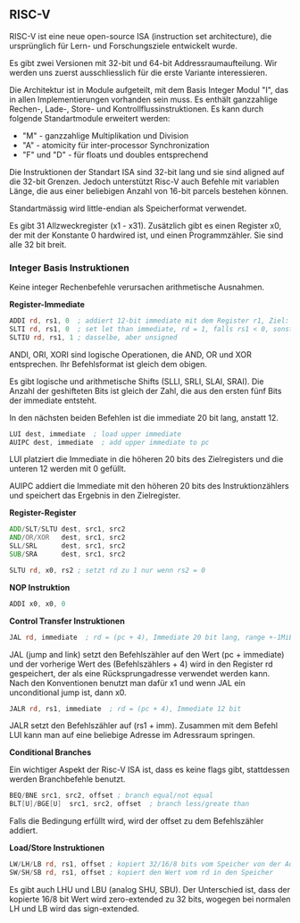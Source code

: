 ## RISC-V

RISC-V ist eine neue open-source ISA (instruction set architecture), die
ursprünglich für Lern- und Forschungsziele entwickelt wurde.

Es gibt zwei Versionen mit 32-bit und 64-bit Addressraumaufteilung. Wir werden uns
zuerst ausschliesslich für die erste Variante interessieren.

Die Architektur ist in Module aufgeteilt, mit dem Basis Integer Modul "I",
das in allen Implementierungen vorhanden sein muss. Es enthält ganzzahlige
Rechen-, Lade-, Store- und Kontrollflussinstruktionen. Es kann durch folgende
Standartmodule erweitert werden:

+ "M" - ganzzahlige Multiplikation und Division
+ "A" - atomicity für inter-processor Synchronization
+ "F" und "D" - für floats und doubles entsprechend

Die Instruktionen der Standart ISA sind 32-bit lang und sie sind aligned auf die 32-bit Grenzen. Jedoch unterstützt Risc-V auch Befehle mit variablen Länge, die aus einer beliebigen Anzahl von 16-bit parcels bestehen können.

Standartmässig wird little-endian als Speicherformat verwendet.

Es gibt 31 Allzweckregister (x1 - x31). Zusätzlich gibt es einen Register x0, der mit der Konstante 0 hardwired ist, und einen Programmzähler. Sie sind alle 32 bit breit.

### Integer Basis Instruktionen

Keine integer Rechenbefehle verursachen arithmetische Ausnahmen.

**Register-Immediate**

```asm
ADDI rd, rs1, 0  ; addiert 12-bit immediate mit dem Register r1, Ziel: rd
SLTI rd, rs1, 0  ; set let than immediate, rd = 1, falls rs1 < 0, sonst rd=0
SLTIU rd, rs1, 1 ; dasselbe, aber unsigned
```

ANDI, ORI, XORI sind logische Operationen, die AND, OR und XOR entsprechen. Ihr Befehlsformat ist gleich dem obigen.

Es gibt logische und arithmetische Shifts (SLLI, SRLI, SLAI, SRAI). Die Anzahl der geshifteten Bits ist gleich der Zahl, die aus den ersten fünf Bits der immediate entsteht.

In den nächsten beiden Befehlen ist die immediate 20 bit lang, anstatt 12.

```asm
LUI dest, immediate  ; load upper immediate
AUIPC dest, immediate  ; add upper immediate to pc
```

LUI platziert die Immediate in die höheren 20 bits des Zielregisters und die unteren 12 werden mit 0 gefüllt.

AUIPC addiert die Immediate mit den höheren 20 bits des Instruktionzählers und speichert das Ergebnis in den Zielregister.

**Register-Register**

```asm
ADD/SLT/SLTU dest, src1, src2
AND/OR/XOR   dest, src1, src2
SLL/SRL      dest, src1, src2
SUB/SRA      dest, src1, src2

SLTU rd, x0, rs2 ; setzt rd zu 1 nur wenn rs2 = 0
```

**NOP Instruktion**

```asm
ADDI x0, x0, 0
```

**Control Transfer Instruktionen**

```asm
JAL rd, immediate  ; rd = (pc + 4), Immediate 20 bit lang, range +-1MiB
```

JAL (jump and link) setzt den Befehlszähler auf den Wert (pc + immediate) und der vorherige Wert des (Befehlszählers + 4) wird in den Register rd gespeichert, der als eine Rücksprungadresse verwendet werden kann. Nach den Konventionen benutzt man dafür x1 und wenn JAL ein unconditional jump ist, dann x0.

```asm
JALR rd, rs1, immediate  ; rd = (pc + 4), Immediate 12 bit
```

JALR setzt den Befehlszähler auf (rs1 + imm). Zusammen mit dem Befehl LUI kann man auf eine beliebige Adresse im Adressraum springen.

**Conditional Branches**

Ein wichtiger Aspekt der Risc-V ISA ist, dass es keine flags gibt, stattdessen werden Branchbefehle benutzt.

```asm
BEQ/BNE src1, src2, offset ; branch equal/not equal
BLT[U]/BGE[U]  src1, src2, offset  ; branch less/greate than
```

Falls die Bedingung erfüllt wird, wird der offset zu dem Befehlszähler addiert.

**Load/Store Instruktionen**

```asm
LW/LH/LB rd, rs1, offset ; kopiert 32/16/8 bits vom Speicher von der Adresse (rs1+offset)
SW/SH/SB rd, rs1, offset ; kopiert den Wert vom rd in den Speicher
```

Es gibt auch LHU und LBU (analog SHU, SBU). Der Unterschied ist, dass der kopierte 16/8 bit Wert wird zero-extended zu 32 bits, wogegen bei normalen LH und LB wird das sign-extended.
